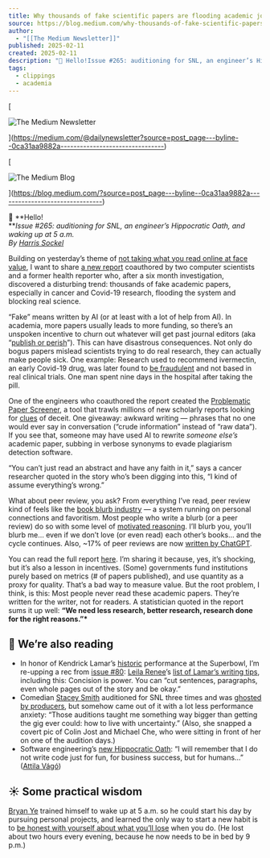 ```yaml
---
title: Why thousands of fake scientific papers are flooding academic journals
source: https://blog.medium.com/why-thousands-of-fake-scientific-papers-are-flooding-academic-journals-0ca31aa9882a
author:
  - "[[The Medium Newsletter]]"
published: 2025-02-11
created: 2025-02-11
description: "👋 Hello!Issue #265: auditioning for SNL, an engineer’s Hippocratic Oath, and waking up at 5 a.m.By Harris Sockel Building on yesterday’s theme of not taking what you read online at face value, I…"
tags:
  - clippings
  - academia
---
```

[

![The Medium Newsletter](https://miro.medium.com/v2/resize:fill:88:88/1*K9W37C71uESVlmKnN2Z4KA.jpeg)

](https://medium.com/@dailynewsletter?source=post_page---byline--0ca31aa9882a--------------------------------)

[

![The Medium Blog](https://miro.medium.com/v2/resize:fill:48:48/1*AXYe3ZfLJvIjSW7fD3Eakg.jpeg)

](https://blog.medium.com/?source=post_page---byline--0ca31aa9882a--------------------------------)

👋 **Hello!  
***Issue #265: auditioning for SNL, an engineer’s Hippocratic Oath, and waking up at 5 a.m.  
By* [*Harris Sockel*](https://medium.com/u/7428661d5cfd?source=post_page---user_mention--0ca31aa9882a--------------------------------)

Building on yesterday’s theme of [not taking what you read online at face value](https://blog.medium.com/a-three-step-process-for-finding-truth-online-41ffd75fa114), I want to share [a new report](https://medium.com/wise-well/fake-scientific-papers-contaminate-legitimate-scholarly-output-eb6979807c01?sk=v2%2Fdc956206-aeb6-46d4-9fdd-cb639d5a43df) coauthored by two computer scientists and a former health reporter who, after a six month investigation, discovered a disturbing trend: thousands of fake academic papers, especially in cancer and Covid-19 research, flooding the system and blocking real science.

“Fake” means written by AI (or at least with a lot of help from AI). In academia, more papers usually leads to more funding, so there’s an unspoken incentive to churn out whatever will get past journal editors (aka “[publish or perish](https://en.wikipedia.org/wiki/Publish_or_perish)”). This can have disastrous consequences. Not only do bogus papers mislead scientists trying to do real research, they can actually make people sick. One example: Research used to recommend ivermectin, an early Covid-19 drug, was later found to [be fraudulent](https://www.bbc.com/news/health-58170809) and not based in real clinical trials. One man spent nine days in the hospital after taking the pill.

One of the engineers who coauthored the report created the [Problematic Paper Screener](https://theconversation.com/problematic-paper-screener-trawling-for-fraud-in-the-scientific-literature-246317), a tool that trawls millions of new scholarly reports looking for [clues](https://asistdl.onlinelibrary.wiley.com/doi/10.1002/asi.24495) of deceit. One giveaway: awkward writing — phrases that no one would ever say in conversation (“crude information” instead of “raw data”). If you see that, someone may have used AI to rewrite *someone else’s* academic paper, subbing in verbose synonyms to evade plagiarism detection software.

“You can’t just read an abstract and have any faith in it,” says a cancer researcher quoted in the story who’s been digging into this, “I kind of assume everything’s wrong.”

What about peer review, you ask? From everything I’ve read, peer review kind of feels like the [book blurb industry](https://jmelliott.substack.com/p/are-book-blurbs-bullshit) — a system running on personal connections and favoritism. Most people who write a blurb (or a peer review) do so with some level of [motivated reasoning](https://en.wikipedia.org/wiki/Motivated_reasoning). I’ll blurb you, you’ll blurb me… even if we don’t love (or even read) each other’s books… and the cycle continues. Also, ~17% of peer reviews are now [written by ChatGPT](https://www.nature.com/articles/d41586-024-03588-8).

You can read the full report [here](https://medium.com/wise-well/fake-scientific-papers-contaminate-legitimate-scholarly-output-eb6979807c01?sk=v2%2Fdc956206-aeb6-46d4-9fdd-cb639d5a43df). I’m sharing it because, yes, it’s shocking, but it’s also a lesson in incentives. (Some) governments fund institutions purely based on metrics (# of papers published), and use quantity as a proxy for quality. That’s a bad way to measure value. But the root problem, I think, is this: Most people never read these academic papers. They’re written for the writer, not for readers. A statistician quoted in the report sums it up well: **“We need less research, better research, research done for the right reasons.”\***

## **🎤 We’re also reading**

- In honor of Kendrick Lamar’s [historic](https://nettricegaskins.medium.com/kendick-lamars-halftime-revolution-a-history-lesson-in-storytelling-8907131097bf) performance at the Superbowl, I’m re-upping a rec from [issue #80](https://blog.medium.com/why-millions-of-americans-end-up-in-the-er-for-dental-issues-d77ebe4b35b3): [Leila Renee](https://medium.com/u/79cacf8a5283?source=post_page---user_mention--0ca31aa9882a--------------------------------)’s [list of Lamar’s writing tips](https://medium.com/electric-literature/the-secret-writing-tips-i-learned-from-kendrick-lamar-faaf4cc2d830), including this: Concision is power. You can “cut sentences, paragraphs, even whole pages out of the story and be okay.”
- Comedian [Stacey Smith](https://medium.com/u/7415840c3f07?source=post_page---user_mention--0ca31aa9882a--------------------------------) auditioned for SNL three times and was [ghosted by producers](https://medium.com/@staceysmithcomedy/the-art-of-auditioning-for-snl-producers-the-third-time-is-also-no-8b1134d4d69e), but somehow came out of it with a lot less performance anxiety: “Those auditions taught me something way bigger than getting the gig ever could: how to live with uncertainty.” (Also, she snapped a covert pic of Colin Jost and Michael Che, who were sitting in front of her on one of the audition days.)
- Software engineering’s [new Hippocratic Oath](https://levelup.gitconnected.com/software-engineering-needs-a-hippocratic-oath-d2bc4a0ac3d7?sk=v2%2F6a9c4eb5-d72b-4575-830f-1efb6ce681ca): “I will remember that I do not write code just for fun, for business success, but for humans…” ([Attila Vágó](https://medium.com/u/2053aaf853f5?source=post_page---user_mention--0ca31aa9882a--------------------------------))

## **☀️ Some practical wisdom**

[Bryan Ye](https://medium.com/u/b784e65fa75a?source=post_page---user_mention--0ca31aa9882a--------------------------------) trained himself to wake up at 5 a.m. so he could start his day by pursuing personal projects, and learned the only way to start a new habit is to [be honest with yourself about what you’ll lose](https://medium.com/better-humans/how-to-wake-up-at-5-a-m-every-day-ceb02e29c802?sk=v2%2F4eef1571-4dca-48c9-b42a-ce558f076848) when you do. (He lost about two hours every evening, because he now needs to be in bed by 9 p.m.)